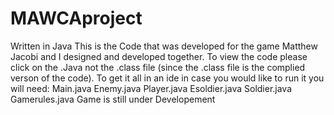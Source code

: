 # MAWCAproject
Written in Java 
This is the Code that was developed for the game Matthew Jacobi and I designed and developed together.
To view the code please click on the .Java not the .class file (since the .class file is the complied verson of the code).
To get it all in an ide in case you would like to run it you will need:
Main.java
Enemy.java
Player.java
Esoldier.java
Soldier.java
Gamerules.java
Game is still under Developement 
